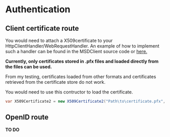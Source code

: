 # Authentication

## Client certificate route

You would need to attach a X509certificate to your HttpClientHandler/WebRequestHandler.
An example of how to implement such a handler can be found in the MSDClient source code or [here.](https://stackoverflow.com/questions/40014047/add-client-certificate-to-net-core-httpclient)

**Currently, only certificates stored in .pfx files and loaded directly from the files can be used.**

From my testing, certificates loaded from other formats and certificates retrieved from the certificate store do not work.

You would need to use this contructor to load the certificate.

```c#
var X509Certificate2 = new X509Certificate2("Path\to\certificate.pfx", "password");

```

## OpenID route

**TO DO**
